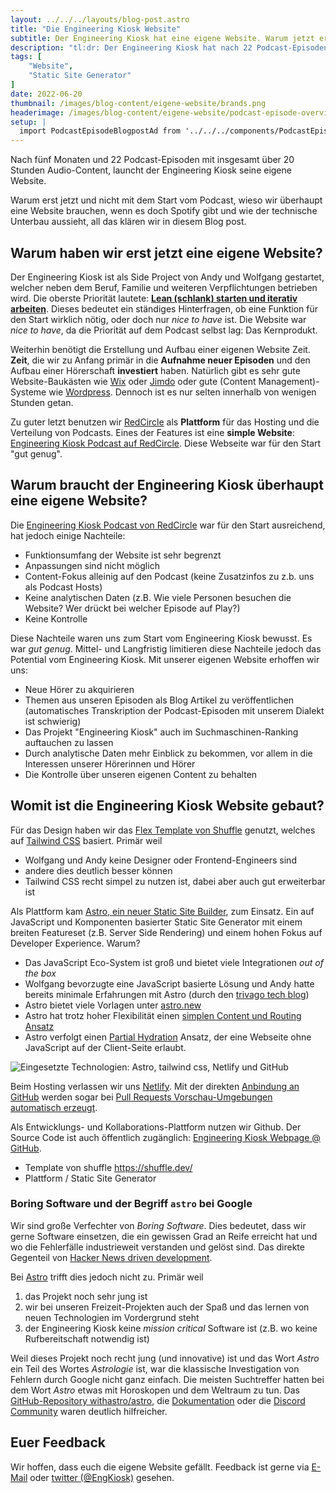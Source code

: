 ```yaml
---
layout: ../../../layouts/blog-post.astro
title: "Die Engineering Kiosk Website"
subtitle: Der Engineering Kiosk hat eine eigene Website. Warum jetzt erst, was wir uns erhoffen und womit diese technisch umgesetzt wurde.
description: "tl:dr: Der Engineering Kiosk hat nach 22 Podcast-Episoden eine eigene Website. Gebaut mit dem static site builder [Astro](https://astro.build/). Source code ist auf [GitHub:EngineeringKiosk/webpage](https://github.com/EngineeringKiosk/webpage) verfügbar."
tags: [
    "Website",
    "Static Site Generator"
]
date: 2022-06-20
thumbnail: /images/blog-content/eigene-website/brands.png
headerimage: /images/blog-content/eigene-website/podcast-episode-overview.png
setup: |
  import PodcastEpisodeBlogpostAd from '../../../components/PodcastEpisodeBlogpostAd.astro'
---
```


Nach fünf Monaten und 22 Podcast-Episoden mit insgesamt über 20 Stunden Audio-Content, launcht der Engineering Kiosk seine eigene Website.

Warum erst jetzt und nicht mit dem Start vom Podcast, wieso wir überhaupt eine Website brauchen, wenn es doch Spotify gibt und wie der technische Unterbau aussieht, all das klären wir in diesem Blog post.

## Warum haben wir erst jetzt eine eigene Website?

Der Engineering Kiosk ist als Side Project von Andy und Wolfgang gestartet, welcher neben dem Beruf, Familie und weiteren Verpflichtungen betrieben wird.
Die oberste Priorität lautete: [**Lean (schlank) starten und iterativ arbeiten**](https://de.wikipedia.org/wiki/Lean_Development).
Dieses bedeutet ein ständiges Hinterfragen, ob eine Funktion für den Start wirklich nötig, oder doch nur *nice to have* ist.
Die Website war *nice to have*, da die Priorität auf dem Podcast selbst lag: Das Kernprodukt.

Weiterhin benötigt die Erstellung und Aufbau einer eigenen Website Zeit.
**Zeit**, die wir zu Anfang primär in die **Aufnahme neuer Episoden** und den Aufbau einer Hörerschaft **investiert** haben.
Natürlich gibt es sehr gute Website-Baukästen wie [Wix](https://de.wix.com/) oder [Jimdo](https://www.jimdo.com/) oder gute (Content Management)-Systeme wie [Wordpress](https://wordpress.com/).
Dennoch ist es nur selten innerhalb von wenigen Stunden getan.

Zu guter letzt benutzen wir [RedCircle](https://redcircle.com/) als **Plattform** für das Hosting und die Verteilung von Podcasts.
Eines der Features ist eine **simple Website**: [Engineering Kiosk Podcast auf RedCircle](https://redcircle.com/shows/engineeringkiosk).
Diese Webseite war für den Start "gut genug".

## Warum braucht der Engineering Kiosk überhaupt eine eigene Website?

Die [Engineering Kiosk Podcast von RedCircle](https://redcircle.com/shows/engineeringkiosk) war für den Start ausreichend, hat jedoch einige Nachteile:

- Funktionsumfang der Website ist sehr begrenzt
- Anpassungen sind nicht möglich
- Content-Fokus alleinig auf den Podcast (keine Zusatzinfos zu z.b. uns als Podcast Hosts) 
- Keine analytischen Daten (z.B. Wie viele Personen besuchen die Website? Wer drückt bei welcher Episode auf Play?)
- Keine Kontrolle

Diese Nachteile waren uns zum Start vom Engineering Kiosk bewusst.
Es war *gut genug*.
Mittel- und Langfristig limitieren diese Nachteile jedoch das Potential vom Engineering Kiosk.
Mit unserer eigenen Website erhoffen wir uns:

* Neue Hörer zu akquirieren
* Themen aus unseren Episoden als Blog Artikel zu veröffentlichen (automatisches Transkription der Podcast-Episoden mit unserem Dialekt ist schwierig)
* Das Projekt "Engineering Kiosk" auch im Suchmaschinen-Ranking auftauchen zu lassen
* Durch analytische Daten mehr Einblick zu bekommen, vor allem in die Interessen unserer Hörerinnen und Hörer
* Die Kontrolle über unseren eigenen Content zu behalten

<PodcastEpisodeBlogpostAd episode="21" />

## Womit ist die Engineering Kiosk Website gebaut?

Für das Design haben wir das [Flex Template von Shuffle](https://shuffle.dev/marketplace/flex) genutzt, welches auf [Tailwind CSS](https://tailwindcss.com/) basiert.
Primär weil

* Wolfgang und Andy keine Designer oder Frontend-Engineers sind
* andere dies deutlich besser können
* Tailwind CSS recht simpel zu nutzen ist, dabei aber auch gut erweiterbar ist

Als Plattform kam [Astro, ein neuer Static Site Builder](https://astro.build/), zum Einsatz.
Ein auf JavaScript und Komponenten basierter Static Site Generator mit einem breiten Featureset (z.B. Server Side Rendering) und einem hohen Fokus auf Developer Experience.
Warum?

* Das JavaScript Eco-System ist groß und bietet viele Integrationen *out of the box*
* Wolfgang bevorzugte eine JavaScript basierte Lösung und Andy hatte bereits minimale Erfahrungen mit Astro (durch den [trivago tech blog](https://tech.trivago.com))
* Astro bietet viele Vorlagen unter [astro.new](https://astro.new/)
* Astro hat trotz hoher Flexibilität einen [simplen Content und Routing Ansatz](https://docs.astro.build/en/core-concepts/routing/)
* Astro verfolgt einen [Partial Hydration](https://docs.astro.build/en/core-concepts/partial-hydration/) Ansatz, der eine Webseite ohne JavaScript auf der Client-Seite erlaubt. 

![Eingesetzte Technologien: Astro, tailwind css, Netlify und GitHub](/images/blog-content/eigene-website/brands.png "Eingesetzte Technologien: Astro, tailwind css, Netlify und GitHub")

Beim Hosting verlassen wir uns [Netlify](https://www.netlify.com/).
Mit der direkten [Anbindung an GitHub](https://github.com/apps/netlify) werden sogar bei [Pull Requests Vorschau-Umgebungen automatisch erzeugt](https://github.com/EngineeringKiosk/webpage/pull/54).

Als Entwicklungs- und Kollaborations-Plattform nutzen wir Github.
Der Source Code ist auch öffentlich zugänglich: [Engineering Kiosk Webpage @ GitHub](https://github.com/EngineeringKiosk/webpage).

- Template von shuffle https://shuffle.dev/
- Plattform / Static Site Generator

### Boring Software und der Begriff `astro` bei Google 

Wir sind große Verfechter von *Boring Software*.
Dies bedeutet, dass wir gerne Software einsetzen, die ein gewissen Grad an Reife erreicht hat und wo die Fehlerfälle industrieweit verstanden und gelöst sind.
Das direkte Gegenteil von [Hacker News driven development](https://devdriven.by/hn/).

Bei [Astro](https://astro.build/) trifft dies jedoch nicht zu.
Primär weil

1. das Projekt noch sehr jung ist
2. wir bei unseren Freizeit-Projekten auch der Spaß und das lernen von neuen Technologien im Vordergrund steht
3. der Engineering Kiosk keine *mission critical* Software ist (z.B. wo keine Rufbereitschaft notwendig ist)

Weil dieses Projekt noch recht jung (und innovative) ist und das Wort *Astro* ein Teil des Wortes *Astrologie* ist, war die klassische Investigation von Fehlern durch Google nicht ganz einfach.
Die meisten Suchtreffer hatten bei dem Wort *Astro* etwas mit Horoskopen und dem Weltraum zu tun.
Das [GitHub-Repository withastro/astro](https://github.com/withastro/astro), die [Dokumentation](https://docs.astro.build/en/getting-started/) oder die [Discord Community](https://astro.build/chat) waren deutlich hilfreicher. 

<PodcastEpisodeBlogpostAd episode="21" />

## Euer Feedback

Wir hoffen, dass euch die eigene Website gefällt.
Feedback ist gerne via [E-Mail](mailto:stehtisch@engineeringkiosk.dev) oder [twitter (@EngKiosk)](https://twitter.com/EngKiosk) gesehen.
